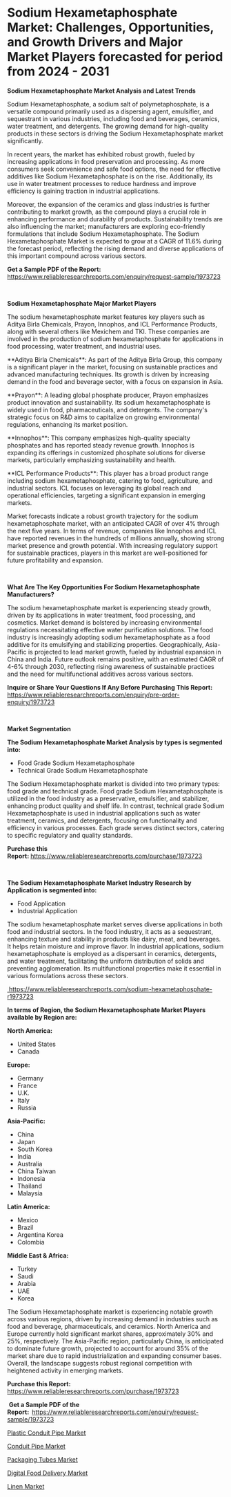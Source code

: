<p><h1>Sodium Hexametaphosphate Market: Challenges, Opportunities, and Growth Drivers and Major Market Players forecasted for period from 2024 - 2031</h1></p><p><strong>Sodium Hexametaphosphate Market Analysis and Latest Trends</strong></p>
<p><p>Sodium Hexametaphosphate, a sodium salt of polymetaphosphate, is a versatile compound primarily used as a dispersing agent, emulsifier, and sequestrant in various industries, including food and beverages, ceramics, water treatment, and detergents. The growing demand for high-quality products in these sectors is driving the Sodium Hexametaphosphate market significantly.</p><p>In recent years, the market has exhibited robust growth, fueled by increasing applications in food preservation and processing. As more consumers seek convenience and safe food options, the need for effective additives like Sodium Hexametaphosphate is on the rise. Additionally, its use in water treatment processes to reduce hardness and improve efficiency is gaining traction in industrial applications.</p><p>Moreover, the expansion of the ceramics and glass industries is further contributing to market growth, as the compound plays a crucial role in enhancing performance and durability of products. Sustainability trends are also influencing the market; manufacturers are exploring eco-friendly formulations that include Sodium Hexametaphosphate. The Sodium Hexametaphosphate Market is expected to grow at a CAGR of 11.6% during the forecast period, reflecting the rising demand and diverse applications of this important compound across various sectors.</p></p>
<p><strong>Get a Sample PDF of the Report:&nbsp;</strong> <a href="https://www.reliableresearchreports.com/enquiry/request-sample/1973723?utm_campaign=31&utm_medium=2&utm_source=Github&utm_content=ia&utm_term=14112024&utm_id=sodium-hexametaphosphate">https://www.reliableresearchreports.com/enquiry/request-sample/1973723</a></p>
<p>&nbsp;</p>
<p><strong>Sodium Hexametaphosphate Major Market Players</strong></p>
<p><p>The sodium hexametaphosphate market features key players such as Aditya Birla Chemicals, Prayon, Innophos, and ICL Performance Products, along with several others like Mexichem and TKI. These companies are involved in the production of sodium hexametaphosphate for applications in food processing, water treatment, and industrial uses.</p><p>**Aditya Birla Chemicals**: As part of the Aditya Birla Group, this company is a significant player in the market, focusing on sustainable practices and advanced manufacturing techniques. Its growth is driven by increasing demand in the food and beverage sector, with a focus on expansion in Asia.</p><p>**Prayon**: A leading global phosphate producer, Prayon emphasizes product innovation and sustainability. Its sodium hexametaphosphate is widely used in food, pharmaceuticals, and detergents. The company's strategic focus on R&D aims to capitalize on growing environmental regulations, enhancing its market position.</p><p>**Innophos**: This company emphasizes high-quality specialty phosphates and has reported steady revenue growth. Innophos is expanding its offerings in customized phosphate solutions for diverse markets, particularly emphasizing sustainability and health.</p><p>**ICL Performance Products**: This player has a broad product range including sodium hexametaphosphate, catering to food, agriculture, and industrial sectors. ICL focuses on leveraging its global reach and operational efficiencies, targeting a significant expansion in emerging markets.</p><p>Market forecasts indicate a robust growth trajectory for the sodium hexametaphosphate market, with an anticipated CAGR of over 4% through the next five years. In terms of revenue, companies like Innophos and ICL have reported revenues in the hundreds of millions annually, showing strong market presence and growth potential. With increasing regulatory support for sustainable practices, players in this market are well-positioned for future profitability and expansion.</p></p>
<p>&nbsp;</p>
<p><strong>What Are The Key Opportunities For Sodium Hexametaphosphate Manufacturers?</strong></p>
<p><p>The sodium hexametaphosphate market is experiencing steady growth, driven by its applications in water treatment, food processing, and cosmetics. Market demand is bolstered by increasing environmental regulations necessitating effective water purification solutions. The food industry is increasingly adopting sodium hexametaphosphate as a food additive for its emulsifying and stabilizing properties. Geographically, Asia-Pacific is projected to lead market growth, fueled by industrial expansion in China and India. Future outlook remains positive, with an estimated CAGR of 4-6% through 2030, reflecting rising awareness of sustainable practices and the need for multifunctional additives across various sectors.</p></p>
<p><strong>Inquire or Share Your Questions If Any Before Purchasing This Report:</strong> <a href="https://www.reliableresearchreports.com/enquiry/pre-order-enquiry/1973723?utm_campaign=31&utm_medium=2&utm_source=Github&utm_content=ia&utm_term=14112024&utm_id=sodium-hexametaphosphate">https://www.reliableresearchreports.com/enquiry/pre-order-enquiry/1973723</a></p>
<p>&nbsp;</p>
<p><strong>Market Segmentation</strong></p>
<p><strong>The Sodium Hexametaphosphate Market Analysis by types is segmented into:</strong></p>
<p><ul><li>Food Grade Sodium Hexametaphosphate</li><li>Technical Grade Sodium Hexametaphosphate</li></ul></p>
<p><p>The Sodium Hexametaphosphate market is divided into two primary types: food grade and technical grade. Food grade Sodium Hexametaphosphate is utilized in the food industry as a preservative, emulsifier, and stabilizer, enhancing product quality and shelf life. In contrast, technical grade Sodium Hexametaphosphate is used in industrial applications such as water treatment, ceramics, and detergents, focusing on functionality and efficiency in various processes. Each grade serves distinct sectors, catering to specific regulatory and quality standards.</p></p>
<p><strong>Purchase this Report:&nbsp;</strong><a href="https://www.reliableresearchreports.com/purchase/1973723?utm_campaign=31&utm_medium=2&utm_source=Github&utm_content=ia&utm_term=14112024&utm_id=sodium-hexametaphosphate">https://www.reliableresearchreports.com/purchase/1973723</a></p>
<p>&nbsp;</p>
<p><strong>The Sodium Hexametaphosphate Market Industry Research by Application is segmented into:</strong></p>
<p><ul><li>Food Application</li><li>Industrial Application</li></ul></p>
<p><p>The sodium hexametaphosphate market serves diverse applications in both food and industrial sectors. In the food industry, it acts as a sequestrant, enhancing texture and stability in products like dairy, meat, and beverages. It helps retain moisture and improve flavor. In industrial applications, sodium hexametaphosphate is employed as a dispersant in ceramics, detergents, and water treatment, facilitating the uniform distribution of solids and preventing agglomeration. Its multifunctional properties make it essential in various formulations across these sectors.</p></p>
<p><a href="https://www.reliableresearchreports.com/sodium-hexametaphosphate-r1973723?utm_campaign=31&utm_medium=2&utm_source=Github&utm_content=ia&utm_term=14112024&utm_id=sodium-hexametaphosphate">&nbsp;https://www.reliableresearchreports.com/sodium-hexametaphosphate-r1973723</a></p>
<p><strong>In terms of Region, the Sodium Hexametaphosphate Market Players available by Region are:</strong></p>
<p>
    <p> <strong> North America: </strong>
        <ul>
            <li>United States</li>
            <li>Canada</li>
        </ul>
        </p> 
    <p> <strong> Europe: </strong>
        <ul>
            <li>Germany</li>
            <li>France</li>
            <li>U.K.</li>
            <li>Italy</li>
            <li>Russia</li>
        </ul>
        </p> 
    <p> <strong> Asia-Pacific: </strong>
        <ul>
            <li>China</li>
            <li>Japan</li>
            <li>South Korea</li>
            <li>India</li>
            <li>Australia</li>
            <li>China Taiwan</li>
            <li>Indonesia</li>
            <li>Thailand</li>
            <li>Malaysia</li>
        </ul>
        </p> 
    <p> <strong> Latin America: </strong>
        <ul>
            <li>Mexico</li>
            <li>Brazil</li>
            <li>Argentina Korea</li>
            <li>Colombia</li>
        </ul>
        </p> 
    <p> <strong> Middle East & Africa: </strong>
        <ul>
            <li>Turkey</li>
            <li>Saudi</li>
            <li>Arabia</li>
            <li>UAE</li>
            <li>Korea</li>
        </ul>
    </p>
    </p>
<p><p>The Sodium Hexametaphosphate market is experiencing notable growth across various regions, driven by increasing demand in industries such as food and beverage, pharmaceuticals, and ceramics. North America and Europe currently hold significant market shares, approximately 30% and 25%, respectively. The Asia-Pacific region, particularly China, is anticipated to dominate future growth, projected to account for around 35% of the market share due to rapid industrialization and expanding consumer bases. Overall, the landscape suggests robust regional competition with heightened activity in emerging markets.</p></p>
<p><strong>Purchase this Report: </strong><a href="https://www.reliableresearchreports.com/purchase/1973723?utm_campaign=31&utm_medium=2&utm_source=Github&utm_content=ia&utm_term=14112024&utm_id=sodium-hexametaphosphate">https://www.reliableresearchreports.com/purchase/1973723</a></p>
<p>&nbsp;<strong>Get a Sample PDF of the Report:&nbsp;&nbsp;</strong><a href="https://www.reliableresearchreports.com/enquiry/request-sample/1973723?utm_campaign=31&utm_medium=2&utm_source=Github&utm_content=ia&utm_term=14112024&utm_id=sodium-hexametaphosphate">https://www.reliableresearchreports.com/enquiry/request-sample/1973723</a></p>
<p><strong></strong></p>
<p><p><a href="https://github.com/rahu1506/Market-Research-Report-List-6/blob/main/plastic-conduit-pipe-market.md?utm_campaign=31&utm_medium=2&utm_source=Github&utm_content=ia&utm_term=14112024&utm_id=sodium-hexametaphosphate">Plastic Conduit Pipe Market</a></p><p><a href="https://github.com/FassouRP/Market-Research-Report-List-6/blob/main/conduit-pipe-market.md?utm_campaign=31&utm_medium=2&utm_source=Github&utm_content=ia&utm_term=14112024&utm_id=sodium-hexametaphosphate">Conduit Pipe Market</a></p><p><a href="https://www.linkedin.com/pulse/packaging-tubes-market-navigating-challenges-unlocking-remtf?utm_campaign=31&utm_medium=2&utm_source=Github&utm_content=ia&utm_term=14112024&utm_id=sodium-hexametaphosphate">Packaging Tubes Market</a></p><p><a href="https://issuu.com/reportprime-2/docs/digital-food-delivery-market-size-2_44b05d1a5ad6cc?utm_campaign=31&utm_medium=2&utm_source=Github&utm_content=ia&utm_term=14112024&utm_id=sodium-hexametaphosphate">Digital Food Delivery Market</a></p><p><a href="https://www.linkedin.com/pulse/evaluating-linen-market-trends-growth-opportunities-l72zf?utm_campaign=31&utm_medium=2&utm_source=Github&utm_content=ia&utm_term=14112024&utm_id=sodium-hexametaphosphate">Linen Market</a></p></p>